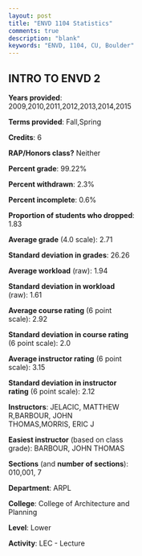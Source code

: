 ```yaml
---
layout: post
title: "ENVD 1104 Statistics"
comments: true
description: "blank"
keywords: "ENVD, 1104, CU, Boulder"
--- 
```

<head>
<script src="https://ajax.googleapis.com/ajax/libs/jquery/2.1.3/jquery.min.js"></script>
<script src="https://dl.dropboxusercontent.com/s/pc42nxpaw1ea4o9/highcharts.js?dl=0"></script>
<!-- <script src="../assets/js/highcharts.js"></script> -->
<style type="text/css">@font-face {
	font-family: "Bebas Neue";
	src: url(https://www.filehosting.org/file/details/544349/BebasNeue%20Regular.otf) format("opentype");
	}
	h1.Bebas { 
		font-family: "Bebas Neue", Verdana, Tahoma;
	}
</style>
</head>
<body>
	<div id="container" style="float: right; width: 45%; height: 88%; margin-left: 2.5%; margin-right: 2.5%;"></div>
	<script language="JavaScript">
		$(document).ready(function() {
		var chart = {type: 'column'};
		var title = {text: 'Grade Distribution'};
		var xAxis = {categories: ['A','B','C','D','F'],crosshair: true};
		var yAxis = {min: 0,title: {text: 'Percentage'}};
		var tooltip = {headerFormat: '<center><b><span style="font-size:20px">{point.key}</span></b></center>',
		               pointFormat: '<td style="padding:0"><b>{point.y:.1f}%</b></td>',
		               footerFormat: '</table>',shared: true,useHTML: true};
		var plotOptions = {column: {pointPadding: 0.0,borderWidth: 0}};  
		var credits = {enabled: false};var series= [{name: 'Percent',data: [17.35,53.69,23.09,3.63,2.23,]}];
		var json = {};
		json.chart = chart;
		json.title = title;
		json.tooltip = tooltip;
		json.xAxis = xAxis;
		json.yAxis = yAxis;  
		json.series = series;
		json.plotOptions = plotOptions;  
		json.credits = credits;
		$('#container').highcharts(json);
	});
	</script>
</body>
			   
## INTRO TO ENVD 2

**Years provided**: 2009,2010,2011,2012,2013,2014,2015

**Terms provided**: Fall,Spring

**Credits**: 6

**RAP/Honors class?** Neither

**Percent grade**: 99.22%

**Percent withdrawn**: 2.3%

**Percent incomplete**: 0.6%

**Proportion of students who dropped**: 1.83

**Average grade** (4.0 scale): 2.71

**Standard deviation in grades**: 26.26

**Average workload** (raw): 1.94

**Standard deviation in workload** (raw): 1.61

**Average course rating** (6 point scale): 2.92

**Standard deviation in course rating** (6 point scale): 2.0

**Average instructor rating** (6 point scale): 3.15

**Standard deviation in instructor rating** (6 point scale): 2.12

**Instructors**: JELACIC, MATTHEW R,BARBOUR, JOHN THOMAS,MORRIS, ERIC J

**Easiest instructor** (based on class grade): BARBOUR, JOHN THOMAS

**Sections** (and **number of sections**): 010,001, 7

**Department**: ARPL

**College**: College of Architecture and Planning

**Level**: Lower

**Activity**: LEC - Lecture